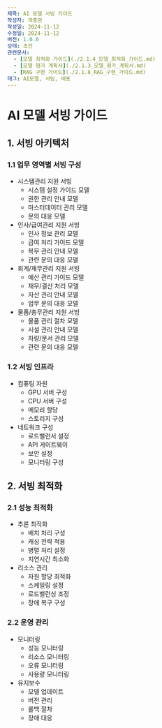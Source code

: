 ```yaml
---
제목: AI 모델 서빙 가이드
작성자: 곽중관
작성일: 2024-11-12
수정일: 2024-11-12
버전: 1.0.0
상태: 초안
관련문서:
  - [모델 최적화 가이드](./2.1.4_모델_최적화_가이드.md)
  - [모델 평가 계획서](./2.1.3_모델_평가_계획서.md)
  - [RAG 구현 가이드](./2.1.8_RAG_구현_가이드.md)
태그: AI모델, 서빙, 배포
---
```


# AI 모델 서빙 가이드

## 1. 서빙 아키텍처

### 1.1 업무 영역별 서빙 구성
- 시스템관리 지원 서빙
  - 시스템 설정 가이드 모델
  - 권한 관리 안내 모델
  - 마스터데이터 관리 모델
  - 문의 대응 모델
- 인사/급여관리 지원 서빙
  - 인사 정보 관리 모델
  - 급여 처리 가이드 모델
  - 복무 관리 안내 모델
  - 관련 문의 대응 모델
- 회계/재무관리 지원 서빙
  - 예산 관리 가이드 모델
  - 재무/결산 처리 모델
  - 자산 관리 안내 모델
  - 업무 문의 대응 모델
- 물품/총무관리 지원 서빙
  - 물품 관리 절차 모델
  - 시설 관리 안내 모델
  - 차량/문서 관리 모델
  - 관련 문의 대응 모델

### 1.2 서빙 인프라
- 컴퓨팅 자원
  - GPU 서버 구성
  - CPU 서버 구성
  - 메모리 할당
  - 스토리지 구성
- 네트워크 구성
  - 로드밸런서 설정
  - API 게이트웨이
  - 보안 설정
  - 모니터링 구성

## 2. 서빙 최적화

### 2.1 성능 최적화
- 추론 최적화
  - 배치 처리 구성
  - 캐싱 전략 적용
  - 병렬 처리 설정
  - 지연시간 최소화
- 리소스 관리
  - 자원 할당 최적화
  - 스케일링 설정
  - 로드밸런싱 조정
  - 장애 복구 구성

### 2.2 운영 관리
- 모니터링
  - 성능 모니터링
  - 리소스 모니터링
  - 오류 모니터링
  - 사용량 모니터링
- 유지보수
  - 모델 업데이트
  - 버전 관리
  - 롤백 절차
  - 장애 대응